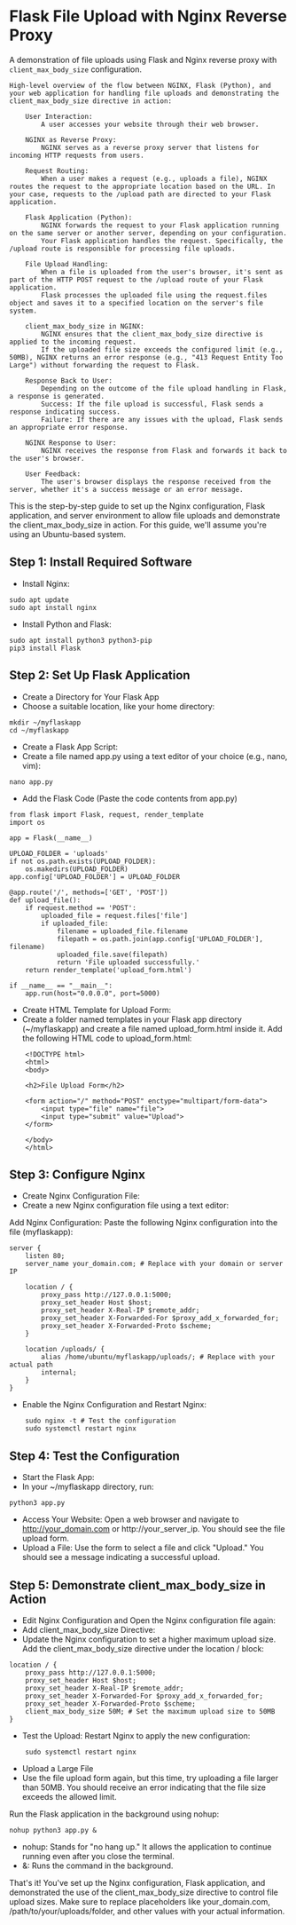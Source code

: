 # Flask File Upload with Nginx Reverse Proxy
A demonstration of file uploads using Flask and Nginx reverse proxy with `client_max_body_size` configuration.

```
High-level overview of the flow between NGINX, Flask (Python), and your web application for handling file uploads and demonstrating the client_max_body_size directive in action:

    User Interaction:
        A user accesses your website through their web browser.

    NGINX as Reverse Proxy:
        NGINX serves as a reverse proxy server that listens for incoming HTTP requests from users.

    Request Routing:
        When a user makes a request (e.g., uploads a file), NGINX routes the request to the appropriate location based on the URL. In your case, requests to the /upload path are directed to your Flask application.

    Flask Application (Python):
        NGINX forwards the request to your Flask application running on the same server or another server, depending on your configuration.
        Your Flask application handles the request. Specifically, the /upload route is responsible for processing file uploads.

    File Upload Handling:
        When a file is uploaded from the user's browser, it's sent as part of the HTTP POST request to the /upload route of your Flask application.
        Flask processes the uploaded file using the request.files object and saves it to a specified location on the server's file system.

    client_max_body_size in NGINX:
        NGINX ensures that the client_max_body_size directive is applied to the incoming request.
        If the uploaded file size exceeds the configured limit (e.g., 50MB), NGINX returns an error response (e.g., "413 Request Entity Too Large") without forwarding the request to Flask.

    Response Back to User:
        Depending on the outcome of the file upload handling in Flask, a response is generated.
        Success: If the file upload is successful, Flask sends a response indicating success.
        Failure: If there are any issues with the upload, Flask sends an appropriate error response.

    NGINX Response to User:
        NGINX receives the response from Flask and forwards it back to the user's browser.

    User Feedback:
        The user's browser displays the response received from the server, whether it's a success message or an error message.
```
        
This is the step-by-step guide to set up the Nginx configuration, Flask application, and server environment to allow file uploads and demonstrate the client_max_body_size in action.
For this guide, we'll assume you're using an Ubuntu-based system.

## Step 1: Install Required Software

- Install Nginx:

```
sudo apt update
sudo apt install nginx
```

- Install Python and Flask:
```
sudo apt install python3 python3-pip
pip3 install Flask
```

## Step 2: Set Up Flask Application

- Create a Directory for Your Flask App
- Choose a suitable location, like your home directory:
```
mkdir ~/myflaskapp
cd ~/myflaskapp
```

- Create a Flask App Script:
- Create a file named app.py using a text editor of your choice (e.g., nano, vim):

```
nano app.py
```

- Add the Flask Code (Paste the code contents from app.py)

```
from flask import Flask, request, render_template
import os

app = Flask(__name__)

UPLOAD_FOLDER = 'uploads'
if not os.path.exists(UPLOAD_FOLDER):
    os.makedirs(UPLOAD_FOLDER)
app.config['UPLOAD_FOLDER'] = UPLOAD_FOLDER

@app.route('/', methods=['GET', 'POST'])
def upload_file():
    if request.method == 'POST':
        uploaded_file = request.files['file']
        if uploaded_file:
            filename = uploaded_file.filename
            filepath = os.path.join(app.config['UPLOAD_FOLDER'], filename)
            uploaded_file.save(filepath)
            return 'File uploaded successfully.'
    return render_template('upload_form.html')

if __name__ == "__main__":
    app.run(host="0.0.0.0", port=5000)
```


- Create HTML Template for Upload Form:
- Create a folder named templates in your Flask app directory (~/myflaskapp) and create a file named upload_form.html inside it. Add the following HTML code to upload_form.html:

```
    <!DOCTYPE html>
    <html>
    <body>

    <h2>File Upload Form</h2>

    <form action="/" method="POST" enctype="multipart/form-data">
        <input type="file" name="file">
        <input type="submit" value="Upload">
    </form>

    </body>
    </html>
```

## Step 3: Configure Nginx

- Create Nginx Configuration File:
- Create a new Nginx configuration file using a text editor:

Add Nginx Configuration:
Paste the following Nginx configuration into the file (myflaskapp):

```
server {
    listen 80;
    server_name your_domain.com; # Replace with your domain or server IP

    location / {
        proxy_pass http://127.0.0.1:5000;
        proxy_set_header Host $host;
        proxy_set_header X-Real-IP $remote_addr;
        proxy_set_header X-Forwarded-For $proxy_add_x_forwarded_for;
        proxy_set_header X-Forwarded-Proto $scheme;
    }

    location /uploads/ {
        alias /home/ubuntu/myflaskapp/uploads/; # Replace with your actual path
        internal;
    }
}
```

- Enable the Nginx Configuration and Restart Nginx:
```
    sudo nginx -t # Test the configuration
    sudo systemctl restart nginx
```

## Step 4: Test the Configuration

- Start the Flask App:
- In your ~/myflaskapp directory, run:
```
python3 app.py
```
- Access Your Website:    Open a web browser and navigate to http://your_domain.com or http://your_server_ip. You should see the file upload form.
- Upload a File:    Use the form to select a file and click "Upload." You should see a message indicating a successful upload.

## Step 5: Demonstrate client_max_body_size in Action

- Edit Nginx Configuration and Open the Nginx configuration file again:
- Add client_max_body_size Directive:
- Update the Nginx configuration to set a higher maximum upload size. Add the client_max_body_size directive under the location / block:
```
location / {
    proxy_pass http://127.0.0.1:5000;
    proxy_set_header Host $host;
    proxy_set_header X-Real-IP $remote_addr;
    proxy_set_header X-Forwarded-For $proxy_add_x_forwarded_for;
    proxy_set_header X-Forwarded-Proto $scheme;
    client_max_body_size 50M; # Set the maximum upload size to 50MB
}
```
- Test the Upload: Restart Nginx to apply the new configuration:
```
    sudo systemctl restart nginx
```
   
  - Upload a Large File
  - Use the file upload form again, but this time, try uploading a file larger than 50MB. You should receive an error indicating that the file size exceeds the allowed limit.


Run the Flask application in the background using nohup:
```
nohup python3 app.py &
```
- nohup: Stands for "no hang up." It allows the application to continue running even after you close the terminal.
- &: Runs the command in the background.

    
That's it! You've set up the Nginx configuration, Flask application, and demonstrated the use of the client_max_body_size directive to control file upload sizes. Make sure to replace placeholders like your_domain.com, /path/to/your/uploads/folder, and other values with your actual information.
